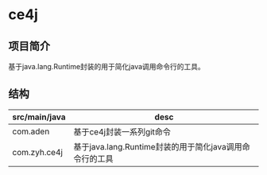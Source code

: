 # ce4j

## 项目简介

基于java.lang.Runtime封装的用于简化java调用命令行的工具。

## 结构

|src/main/java|desc|
|---|---|
|com.aden|基于ce4j封装一系列git命令|
|com.zyh.ce4j|基于java.lang.Runtime封装的用于简化java调用命令行的工具|
